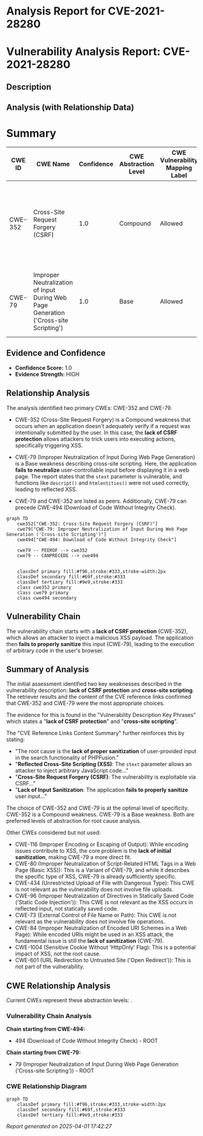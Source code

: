 # Analysis Report for CVE-2021-28280

# Vulnerability Analysis Report: CVE-2021-28280

## Description



## Analysis (with Relationship Data)

# Summary
| CWE ID | CWE Name | Confidence | CWE Abstraction Level | CWE Vulnerability Mapping Label | CWE-Vulnerability Mapping Notes |
|---|---|---|---|---|---|
| CWE-352 | Cross-Site Request Forgery (CSRF) | 1.0 | Compound | Allowed | Primary CWE: The application **lacks CSRF protection**, allowing attackers to force users to perform unwanted actions. |
| CWE-79 | Improper Neutralization of Input During Web Page Generation ('Cross-site Scripting') | 1.0 | Base | Allowed | Primary CWE: The application **fails to properly sanitize** user input, leading to XSS vulnerabilities. |

## Evidence and Confidence

*   **Confidence Score:** 1.0
*   **Evidence Strength:** HIGH

## Relationship Analysis
The analysis identified two primary CWEs: CWE-352 and CWE-79.

*   CWE-352 (Cross-Site Request Forgery) is a Compound weakness that occurs when an application doesn't adequately verify if a request was intentionally submitted by the user. In this case, the **lack of CSRF protection** allows attackers to trick users into executing actions, specifically triggering XSS.

*   CWE-79 (Improper Neutralization of Input During Web Page Generation) is a Base weakness describing cross-site scripting. Here, the application **fails to neutralize** user-controllable input before displaying it in a web page. The report states that the `stext` parameter is vulnerable, and functions like `descript()` and `htmlentities()` were not used correctly, leading to reflected XSS.

*   CWE-79 and CWE-352 are listed as peers. Additionally, CWE-79 can precede CWE-494 (Download of Code Without Integrity Check).

```mermaid
graph TD
    cwe352["CWE-352: Cross-Site Request Forgery (CSRF)"]
    cwe79["CWE-79: Improper Neutralization of Input During Web Page Generation ('Cross-site Scripting')"]
    cwe494["CWE-494: Download of Code Without Integrity Check"]

    cwe79 -- PEEROF --> cwe352
    cwe79 -- CANPRECEDE --> cwe494
    

    classDef primary fill:#f96,stroke:#333,stroke-width:2px
    classDef secondary fill:#69f,stroke:#333
    classDef tertiary fill:#9e9,stroke:#333
    class cwe352 primary
    class cwe79 primary
    class cwe494 secondary
```

## Vulnerability Chain
The vulnerability chain starts with a **lack of CSRF protection** (CWE-352), which allows an attacker to inject a malicious XSS payload. The application then **fails to properly sanitize** this input (CWE-79), leading to the execution of arbitrary code in the user's browser.

## Summary of Analysis
The initial assessment identified two key weaknesses described in the vulnerability description: **lack of CSRF protection** and **cross-site scripting**. The retriever results and the content of the CVE reference links confirmed that CWE-352 and CWE-79 were the most appropriate choices.

The evidence for this is found in the "Vulnerability Description Key Phrases" which states a "**lack of CSRF protection**" and "**cross-site scripting**".

The "CVE Reference Links Content Summary" further reinforces this by stating:

*   "The root cause is the **lack of proper sanitization** of user-provided input in the search functionality of PHPFusion."
*   "**Reflected Cross-Site Scripting (XSS)**: The `stext` parameter allows an attacker to inject arbitrary JavaScript code..."
*   "**Cross-Site Request Forgery (CSRF)**: The vulnerability is exploitable via CSRF..."
*   "**Lack of Input Sanitization**: The application **fails to properly sanitize** user input..."

The choice of CWE-352 and CWE-79 is at the optimal level of specificity. CWE-352 is a Compound weakness. CWE-79 is a Base weakness. Both are preferred levels of abstraction for root cause analysis.

Other CWEs considered but not used:

*   CWE-116 (Improper Encoding or Escaping of Output): While encoding issues contribute to XSS, the core problem is the **lack of initial sanitization**, making CWE-79 a more direct fit.
*   CWE-80 (Improper Neutralization of Script-Related HTML Tags in a Web Page (Basic XSS)): This is a Variant of CWE-79, and while it describes the specific type of XSS, CWE-79 is already sufficiently specific.
*   CWE-434 (Unrestricted Upload of File with Dangerous Type): This CWE is not relevant as the vulnerability does not involve file uploads.
* CWE-96 (Improper Neutralization of Directives in Statically Saved Code ('Static Code Injection')): This CWE is not relevant as the XSS occurs in reflected input, not statically saved code.
* CWE-73 (External Control of File Name or Path): This CWE is not relevant as the vulnerability does not involve file operations.
* CWE-84 (Improper Neutralization of Encoded URI Schemes in a Web Page): While encoded URIs might be used in an XSS attack, the fundamental issue is still the **lack of sanitization** (CWE-79).
* CWE-1004 (Sensitive Cookie Without 'HttpOnly' Flag): This is a potential impact of XSS, not the root cause.
* CWE-601 (URL Redirection to Untrusted Site ('Open Redirect')): This is not part of the vulnerability.


## CWE Relationship Analysis

Current CWEs represent these abstraction levels: .


### Vulnerability Chain Analysis

**Chain starting from CWE-494:**
- 494 (Download of Code Without Integrity Check) - ROOT


**Chain starting from CWE-79:**
- 79 (Improper Neutralization of Input During Web Page Generation ('Cross-site Scripting')) - ROOT



### CWE Relationship Diagram

```mermaid
graph TD
    classDef primary fill:#f96,stroke:#333,stroke-width:2px
    classDef secondary fill:#69f,stroke:#333
    classDef tertiary fill:#9e9,stroke:#333
```



*Report generated on 2025-04-01 17:42:27*
